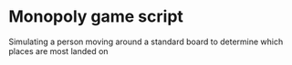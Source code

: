 # Monopoly game script

Simulating a person moving around a standard board to determine which places are most landed on

